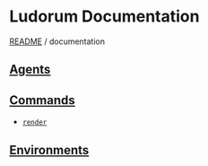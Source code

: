 # Ludorum Documentation
[README](../README.md) / documentation

## [Agents](./agents/README.md)

## [Commands](./commands/README.md)

* [`render`](./commands/render.md)

## [Environments](./environments/README.md)